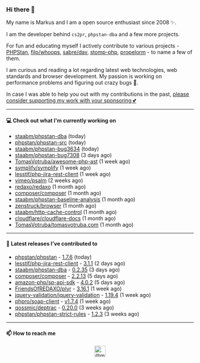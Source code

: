 ### Hi there 👋



My name is Markus and I am a open source enthusiast since 2008 ✨.

I am the developer behind `cs2pr`, `phpstan-dba` and a few more projects.

For fun and educating myself I actively contribute to various projects - [PHPStan](https://github.com/phpstan/phpstan-src), [filp/whoops](https://github.com/filp/whoops), [sabre/dav](https://github.com/sabre-io/dav), [stomp-php](https://github.com/stomp-php/stomp-php), [propelorm](https://github.com/propelorm) - to name a few of them.

I am curious and reading a lot regarding latest web technologies, web standards and browser development. My passion is working on performance problems and figuring out crazy bugs 🐜.

In case I was able to help you out with my contributions in the past, [please consider supporting my work with your sponsoring 💕](https://github.com/sponsors/staabm)


---

#### 💻 Check out what I'm currently working on

- [staabm/phpstan-dba](https://github.com/staabm/phpstan-dba) (today)
- [phpstan/phpstan-src](https://github.com/phpstan/phpstan-src) (today)
- [staabm/phpstan-bug3634](https://github.com/staabm/phpstan-bug3634) (today)
- [staabm/phpstan-bug7308](https://github.com/staabm/phpstan-bug7308) (3 days ago)
- [TomasVotruba/awesome-php-ast](https://github.com/TomasVotruba/awesome-php-ast) (1 week ago)
- [symplify/symplify](https://github.com/symplify/symplify) (1 week ago)
- [lesstif/php-jira-rest-client](https://github.com/lesstif/php-jira-rest-client) (1 week ago)
- [vimeo/psalm](https://github.com/vimeo/psalm) (2 weeks ago)
- [redaxo/redaxo](https://github.com/redaxo/redaxo) (1 month ago)
- [composer/composer](https://github.com/composer/composer) (1 month ago)
- [staabm/phpstan-baseline-analysis](https://github.com/staabm/phpstan-baseline-analysis) (1 month ago)
- [zenstruck/browser](https://github.com/zenstruck/browser) (1 month ago)
- [staabm/http-cache-control](https://github.com/staabm/http-cache-control) (1 month ago)
- [cloudflare/cloudflare-docs](https://github.com/cloudflare/cloudflare-docs) (1 month ago)
- [TomasVotruba/tomasvotruba.com](https://github.com/TomasVotruba/tomasvotruba.com) (1 month ago)

---

#### 🔭 Latest releases I've contributed to

- [phpstan/phpstan](https://github.com/phpstan/phpstan) - [1.7.6](https://github.com/phpstan/phpstan/releases/tag/1.7.6) (today)
- [lesstif/php-jira-rest-client](https://github.com/lesstif/php-jira-rest-client) - [3.1.1](https://github.com/lesstif/php-jira-rest-client/releases/tag/3.1.1) (2 days ago)
- [staabm/phpstan-dba](https://github.com/staabm/phpstan-dba) - [0.2.35](https://github.com/staabm/phpstan-dba/releases/tag/0.2.35) (3 days ago)
- [composer/composer](https://github.com/composer/composer) - [2.2.13](https://github.com/composer/composer/releases/tag/2.2.13) (5 days ago)
- [amazon-php/sp-api-sdk](https://github.com/amazon-php/sp-api-sdk) - [4.0.2](https://github.com/amazon-php/sp-api-sdk/releases/tag/4.0.2) (5 days ago)
- [FriendsOfREDAXO/plyr](https://github.com/FriendsOfREDAXO/plyr) - [3.16.1](https://github.com/FriendsOfREDAXO/plyr/releases/tag/3.16.1) (1 week ago)
- [jquery-validation/jquery-validation](https://github.com/jquery-validation/jquery-validation) - [1.19.4](https://github.com/jquery-validation/jquery-validation/releases/tag/1.19.4) (1 week ago)
- [phpro/soap-client](https://github.com/phpro/soap-client) - [v1.7.4](https://github.com/phpro/soap-client/releases/tag/v1.7.4) (1 week ago)
- [qossmic/deptrac](https://github.com/qossmic/deptrac) - [0.20.0](https://github.com/qossmic/deptrac/releases/tag/0.20.0) (3 weeks ago)
- [phpstan/phpstan-strict-rules](https://github.com/phpstan/phpstan-strict-rules) - [1.2.3](https://github.com/phpstan/phpstan-strict-rules/releases/tag/1.2.3) (3 weeks ago)

---

#### 📫 How to reach me

<p align="center">
<a href="https://twitter.com/@markusstaab" target="blank"><img align="center" src="https://cdn.jsdelivr.net/npm/simple-icons@3.0.1/icons/twitter.svg" alt="@markusstaab" height="30" width="30" /></a>
</p>
